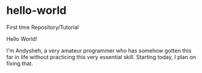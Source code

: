 # hello-world
First time Repository/Tutorial

Hello World!

I'm Andysheh, a very amateur programmer who has somehow gotten this far in life without practicing this very essential skill. Starting today, I plan on fixing that.
